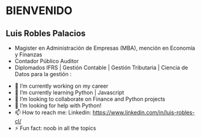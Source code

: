 # BIENVENIDO

## Luis Robles Palacios
* Magister en Administración de Empresas (MBA), mención en Economía y Finanzas
* Contador Público Auditor
* Diplomados IFRS | Gestión Contable | Gestión Tributaria | Ciencia de Datos para la gestión :

- 🔭 I’m currently working on my career
- 🌱 I’m currently learning Python | Javascript
- 👯 I’m looking to collaborate on Finance and Python projects
- 🤔 I’m looking for help with Python!
- 📫 How to reach me: Linkedin: https://www.linkedin.com/in/luis-robles-cl/
- ⚡ Fun fact: noob in all the topics
